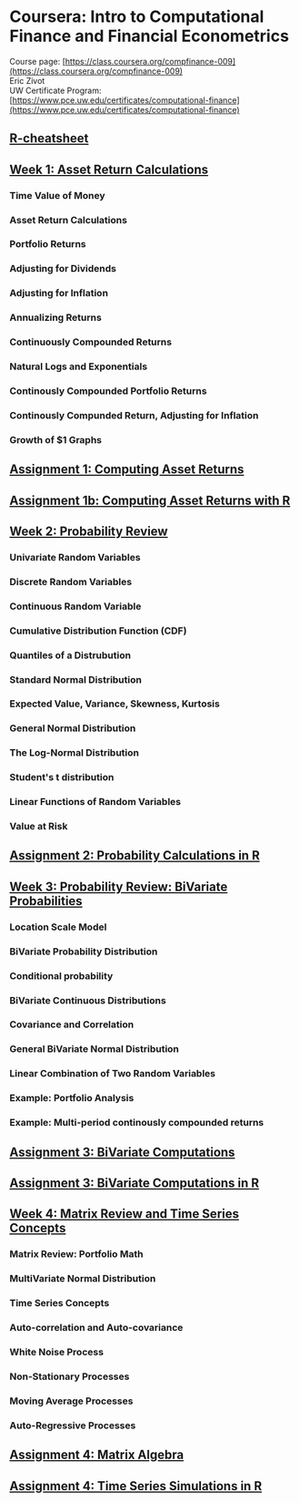 

# Coursera: Intro to Computational Finance and Financial Econometrics

Course page: [https://class.coursera.org/compfinance-009](https://class.coursera.org/compfinance-009)  
Eric Zivot   
UW Certificate Program: [https://www.pce.uw.edu/certificates/computational-finance](https://www.pce.uw.edu/certificates/computational-finance)   


## [R-cheatsheet](R-cheatsheet.md)

## [Week 1: Asset Return Calculations](week1.md)

### Time Value of Money
### Asset Return Calculations
### Portfolio Returns
### Adjusting for Dividends
### Adjusting for Inflation 
### Annualizing Returns
### Continuously Compounded Returns
### Natural Logs and Exponentials
### Continously Compounded Portfolio Returns 
### Continously Compunded Return, Adjusting for Inflation
### Growth of $1 Graphs


## [Assignment 1: Computing Asset Returns](assignment1.md)

## [Assignment 1b: Computing Asset Returns with R](assignment1b/assignment1b.md)



## [Week 2: Probability Review](week2.md)

### Univariate Random Variables
### Discrete Random Variables
### Continuous Random Variable
### Cumulative Distribution Function (CDF)
### Quantiles of a Distrubution
### Standard Normal Distribution
### Expected Value, Variance, Skewness, Kurtosis
### General Normal Distribution
### The Log-Normal Distribution
### Student's t distribution
### Linear Functions of Random Variables
### Value at Risk

## [Assignment 2: Probability Calculations in R](assignment2/assignment2.md)


## [Week 3: Probability Review: BiVariate Probabilities](week3.md)

### Location Scale Model
### BiVariate Probability Distribution
### Conditional probability
### BiVariate Continuous Distributions
### Covariance and Correlation
### General BiVariate Normal Distribution
### Linear Combination of Two Random Variables
### Example: Portfolio Analysis
### Example: Multi-period continously compounded returns

## [Assignment 3: BiVariate Computations](assignment3.md)

## [Assignment 3: BiVariate Computations in R](assignment3-R/assignment3-R.md)



## [Week 4: Matrix Review and Time Series Concepts](week4.md)

### Matrix Review: Portfolio Math
### MultiVariate Normal Distribution
### Time Series Concepts
### Auto-correlation and Auto-covariance
### White Noise Process
### Non-Stationary Processes
### Moving Average Processes
### Auto-Regressive Processes

## [Assignment 4: Matrix Algebra](assignment4.md)

## [Assignment 4: Time Series Simulations in R](assignment4-R/assignment4-R.md)


